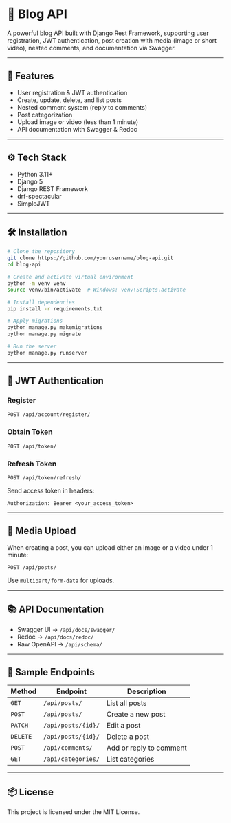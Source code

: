# 📰 Blog API

A powerful blog API built with Django Rest Framework, supporting user registration, JWT authentication, post creation with media (image or short video), nested comments, and documentation via Swagger.


---

## 🚀 Features

- User registration & JWT authentication
- Create, update, delete, and list posts
- Nested comment system (reply to comments)
- Post categorization
- Upload image or video (less than 1 minute)
- API documentation with Swagger & Redoc


---

## ⚙️ Tech Stack

- Python 3.11+
- Django 5
- Django REST Framework
- drf-spectacular
- SimpleJWT


---

## 🛠️ Installation

```bash
# Clone the repository
git clone https://github.com/yourusername/blog-api.git
cd blog-api

# Create and activate virtual environment
python -m venv venv
source venv/bin/activate  # Windows: venv\Scripts\activate

# Install dependencies
pip install -r requirements.txt

# Apply migrations
python manage.py makemigrations
python manage.py migrate

# Run the server
python manage.py runserver
```


---

## 🔐 JWT Authentication

### Register
```
POST /api/account/register/
```

### Obtain Token
```
POST /api/token/
```

### Refresh Token
```
POST /api/token/refresh/
```

Send access token in headers:
```
Authorization: Bearer <your_access_token>
```


---

## 📁 Media Upload

When creating a post, you can upload either an image or a video under 1 minute:
```
POST /api/posts/
```
Use `multipart/form-data` for uploads.


---

## 📚 API Documentation

- Swagger UI → `/api/docs/swagger/`
- Redoc → `/api/docs/redoc/`
- Raw OpenAPI → `/api/schema/`


---

## 🧪 Sample Endpoints

| Method | Endpoint | Description |
|--------|----------|-------------|
| `GET` | `/api/posts/` | List all posts |
| `POST` | `/api/posts/` | Create a new post |
| `PATCH` | `/api/posts/{id}/` | Edit a post |
| `DELETE` | `/api/posts/{id}/` | Delete a post |
| `POST` | `/api/comments/` | Add or reply to comment |
| `GET` | `/api/categories/` | List categories |


---

## 📦 License

This project is licensed under the MIT License.

